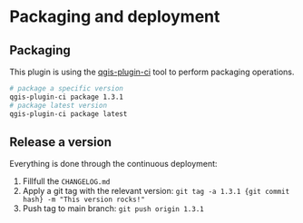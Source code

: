 # Packaging and deployment

## Packaging

This plugin is using the [qgis-plugin-ci](https://github.com/opengisch/qgis-plugin-ci/) tool to perform packaging operations.

```bash
# package a specific version
qgis-plugin-ci package 1.3.1
# package latest version
qgis-plugin-ci package latest
```

## Release a version

Everything is done through the continuous deployment:

1. Fillfull the `CHANGELOG.md`
2. Apply a git tag with the relevant version: `git tag -a 1.3.1 {git commit hash} -m "This version rocks!"`
3. Push tag to main branch: `git push origin 1.3.1`

